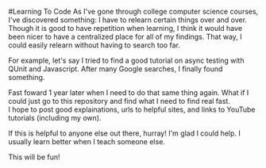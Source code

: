 #Learning To Code
As I've gone through college computer science courses, I've discovered something:  I have to relearn certain things over and over.  Though it is good to have repetition when learning, I think it would have been nicer to have a centralized place for all of my findings.  That way, I could easily relearn without having to search too far.

For example, let's say I tried to find a good tutorial on async testing with QUnit and Javascript.  After many Google searches, I finally found something.  

Fast foward 1 year later when I need to do that same thing again.  What if I could just go to this repository and find what I need to find real fast.  
I hope to post good explainations, urls to helpful sites, and links to YouTube tutorials (including my own).  

If this is helpful to anyone else out there, hurray!  I'm glad I could help.  I usually learn better when I teach someone else. 

This will be fun!